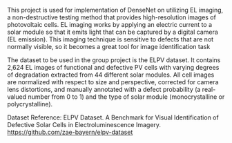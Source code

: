 This project is used for implementation of DenseNet on utilizing EL imaging, a non-destructive testing
method that provides high-resolution images of photovoltaic
cells. EL imaging works by applying an electric current to a
solar module so that it emits light that can be captured by
a digital camera (EL emission). This imaging technique is
sensitive to defects that are not normally visible, so it becomes
a great tool for image identification task

The dataset to be used in the group project is the ELPV dataset. It contains 2,624 EL images of functional and defective PV cells with
varying degrees of degradation extracted from 44 different solar modules. All cell images are
normalized with respect to size and perspective, corrected for camera lens distortions, and
manually annotated with a defect probability (a real-valued number from 0 to 1) and the type
of solar module (monocrystalline or polycrystalline). 

Dataset Reference:
ELPV Dataset. A Benchmark for Visual Identification of Defective Solar Cells in Electroluminescence Imagery. https://github.com/zae-bayern/elpv-dataset
